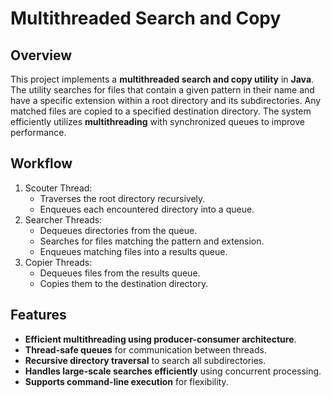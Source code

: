 # Multithreaded Search and Copy 

## Overview
This project implements a **multithreaded search and copy utility** in **Java**. 
The utility searches for files that contain a given pattern in their name and have a specific extension within a root directory and its subdirectories. 
Any matched files are copied to a specified destination directory. 
The system efficiently utilizes **multithreading** with synchronized queues to improve performance.

## Workflow
1. Scouter Thread:
   - Traverses the root directory recursively.
   - Enqueues each encountered directory into a queue.
2. Searcher Threads:
   - Dequeues directories from the queue.
   - Searches for files matching the pattern and extension.
   - Enqueues matching files into a results queue.
3. Copier Threads:
   - Dequeues files from the results queue.
   - Copies them to the destination directory.

## Features
- **Efficient multithreading using producer-consumer architecture**.
- **Thread-safe queues** for communication between threads.
- **Recursive directory traversal** to search all subdirectories.
- **Handles large-scale searches efficiently** using concurrent processing.
- **Supports command-line execution** for flexibility.
